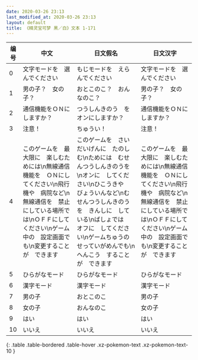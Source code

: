 ```yaml
---
date: 2020-03-26 23:13
last_modified_at: 2020-03-26 23:13
layout: default
title: 《精灵宝可梦 黑／白》文本 1-171
---
```

| 编号 | 中文 | 日文假名 | 日文汉字 |
| ---- | ---- | ---- | --- |
| 0 | 文字モードを　選んでください | もじモードを　えらんでください | 文字モードを　選んでください |
| 1 | 男の子？　女の子？ | おとこのこ？　おんなのこ？ | 男の子？　女の子？ |
| 2 | 通信機能をＯＮにしますか？ | つうしんきのう　を　オンにしますか？ | 通信機能をＯＮにしますか？ |
| 3 | 注意！ | ちゅうい！ | 注意！ |
| 4 | このゲームを　最大限に　楽しむためには\n無線通信機能を　ＯＮにしてください\n飛行機や　病院など\n無線通信を　禁止にしている場所では\nＯＦＦにしてください\nゲーム中の　設定画面でも\n変更することが　できます | このゲームを　さいだいげんに　たのしむ\nためには　むせんつうしんきのうを\nオンに　してください\nひこうきや　びょういんなど\nむせんつうしんきのうを　きんしに　している\nばしょでは　オフに　してください\nゲームちゅうの　せっていがめんでも\nへんこう　することが　できます　 | このゲームを　最大限に　楽しむためには\n無線通信機能を　ＯＮにしてください\n飛行機や　病院など\n無線通信を　禁止にしている場所では\nＯＦＦにしてください\nゲーム中の　設定画面でも\n変更することが　できます |
| 5 | ひらがなモード | ひらがなモード | ひらがなモード |
| 6 | 漢字モード | 漢字モード | 漢字モード |
| 7 | 男の子 | おとこのこ | 男の子 |
| 8 | 女の子 | おんなのこ | 女の子 |
| 9 | はい | はい | はい |
| 10 | いいえ | いいえ | いいえ |
{: .table .table-bordered .table-hover .xz-pokemon-text .xz-pokemon-text-10 }